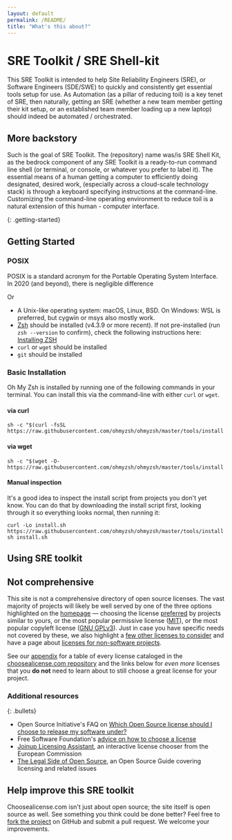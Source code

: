 ```yaml
---
layout: default
permalink: /README/
title: "What's this about?"
---
```


# SRE Toolkit / SRE Shell-kit

This SRE Toolkit is intended to help Site Reliability Engineers (SRE), or Software Engineers (SDE/SWE) to quickly and consistently get essential tools setup for use. As Automation (as a pillar of reducing toil) is a key tenet of SRE, then naturally, getting an SRE (whether a new team member getting their kit setup, or an established team member loading up a new laptop) should indeed be automated / orchestrated.

## More backstory

Such is the goal of SRE Toolkit. The (repository) name was/is SRE Shell Kit, as the bedrock component of any SRE Toolkit is a ready-to-run command line shell (or terminal, or console, or whatever you prefer to label it). The essential means of a human getting a computer to efficiently doing designated, desired work, (especially across a cloud-scale technology stack) is through a keyboard specifying instructions at the command-line. Customizing the command-line operating environment to reduce toil is a natural extension of this human - computer interface.

{: .getting-started}

## Getting Started

### POSIX

POSIX is a standard acronym for the Portable Operating System Interface.
In 2020 (and beyond), there is negligible difference

Or
* A Unix-like operating system: macOS, Linux, BSD. On Windows: WSL is preferred, but cygwin or msys also mostly work.
* [Zsh](https://www.zsh.org) should be installed (v4.3.9 or more recent). If not pre-installed (run `zsh --version` to confirm), check the following instructions here: [Installing ZSH](https://github.com/ohmyzsh/ohmyzsh/wiki/Installing-ZSH)
* `curl` or `wget` should be installed
* `git` should be installed

### Basic Installation

Oh My Zsh is installed by running one of the following commands in your terminal. You can install this via the command-line with either `curl` or `wget`.

#### via curl

```shell
sh -c "$(curl -fsSL https://raw.githubusercontent.com/ohmyzsh/ohmyzsh/master/tools/install.sh)"
```

#### via wget

```shell
sh -c "$(wget -O- https://raw.githubusercontent.com/ohmyzsh/ohmyzsh/master/tools/install.sh)"
```

#### Manual inspection

It's a good idea to inspect the install script from projects you don't yet know. You can do
that by downloading the install script first, looking through it so everything looks normal,
then running it:

```shell
curl -Lo install.sh https://raw.githubusercontent.com/ohmyzsh/ohmyzsh/master/tools/install.sh
sh install.sh
```

## Using SRE toolkit

## Not comprehensive

This site is not a comprehensive directory of open source licenses. The vast majority of projects will likely be well served by one of the three options highlighted on the [homepage](/) — choosing the license [preferred](/community/) by projects similar to yours, or the most popular permissive license ([MIT](/licenses/mit/)), or the most popular copyleft license ([GNU GPLv3](/licenses/gpl-3.0/)). Just in case you have specific needs not covered by these, we also highlight a [few other licenses to consider](/licenses/) and have a page about [licenses for non-software projects](/non-software/).

See our [appendix](/appendix/) for a table of every license cataloged in the [choosealicense.com repository](https://github.com/github/choosealicense.com) and the links below for *even more* licenses that you **do not** need to learn about to still choose a great license for your project.

### Additional resources

{: .bullets}

* Open Source Initiative's FAQ on [Which Open Source license should I choose to release my software under?](https://opensource.org/faq#which-license)
* Free Software Foundation's [advice on how to choose a license](https://www.gnu.org/licenses/license-recommendations.html)
* [Joinup Licensing Assistant](https://joinup.ec.europa.eu/collection/eupl/joinup-licensing-assistant-jla), an interactive license chooser from the European Commission
* [The Legal Side of Open Source](https://opensource.guide/legal/), an Open Source Guide covering licensing and related issues

## Help improve this SRE toolkit

Choosealicense.com isn't just about open source; the site itself is open source as well. See something you think could be done better? Feel free to [fork the project](https://github.com/github/choosealicense.com) on GitHub and submit a pull request. We welcome your improvements.

